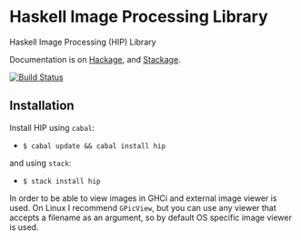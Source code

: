 Haskell Image Processing Library
================================

Haskell Image Processing (HIP) Library

Documentation is on [Hackage](http://hackage.haskell.org/package/hip), and [Stackage](https://www.stackage.org/nightly/package/hip).

[![Build Status](https://travis-ci.org/lehins/hip.svg?branch=master)](https://travis-ci.org/lehins/hip)

Installation
------------

Install HIP using `cabal`:

* `$ cabal update && cabal install hip`

and using `stack`:

* `$ stack install hip`

In order to be able to view images in GHCi and external image viewer is used. On
Linux I recommend `GPicView`, but you can use any viewer that accepts a filename
as an argument, so by default OS specific image viewer is used.

